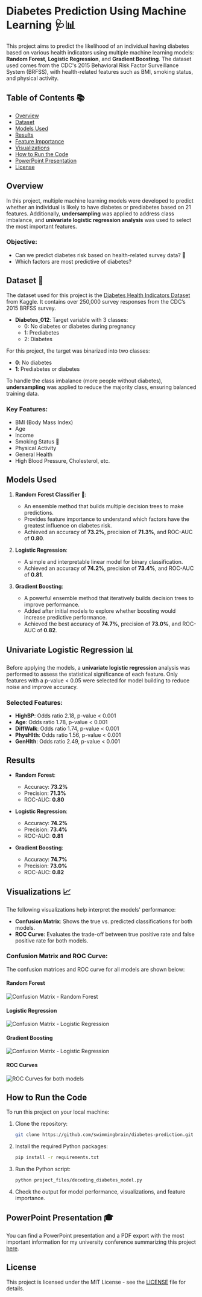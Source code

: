 # Diabetes Prediction Using Machine Learning 🩺📊

This project aims to predict the likelihood of an individual having diabetes based on various health indicators using multiple machine learning models: **Random Forest**, **Logistic Regression**, and **Gradient Boosting**. The dataset used comes from the CDC's 2015 Behavioral Risk Factor Surveillance System (BRFSS), with health-related features such as BMI, smoking status, and physical activity.

## Table of Contents 📚
- [Overview](#overview)
- [Dataset](#dataset)
- [Models Used](#models-used)
- [Results](#results)
- [Feature Importance](#feature-importance)
- [Visualizations](#visualizations)
- [How to Run the Code](#how-to-run-the-code)
- [PowerPoint Presentation](#powerpoint-presentation)
- [License](#license)

## Overview
In this project, multiple machine learning models were developed to predict whether an individual is likely to have diabetes or prediabetes based on 21 features. Additionally, **undersampling** was applied to address class imbalance, and **univariate logistic regression analysis** was used to select the most important features.

### Objective:
- Can we predict diabetes risk based on health-related survey data? 🧠
- Which factors are most predictive of diabetes?

## Dataset 📂
The dataset used for this project is the [Diabetes Health Indicators Dataset](https://www.kaggle.com/datasets/alexteboul/diabetes-health-indicators-dataset) from Kaggle. It contains over 250,000 survey responses from the CDC’s 2015 BRFSS survey.

- **Diabetes_012**: Target variable with 3 classes:
  - 0: No diabetes or diabetes during pregnancy
  - 1: Prediabetes
  - 2: Diabetes

For this project, the target was binarized into two classes:
- **0**: No diabetes
- **1**: Prediabetes or diabetes

To handle the class imbalance (more people without diabetes), **undersampling** was applied to reduce the majority class, ensuring balanced training data.

### Key Features:
- BMI (Body Mass Index)
- Age
- Income
- Smoking Status 🚬
- Physical Activity
- General Health
- High Blood Pressure, Cholesterol, etc.

## Models Used
1. **Random Forest Classifier** 🌲:
   - An ensemble method that builds multiple decision trees to make predictions.
   - Provides feature importance to understand which factors have the greatest influence on diabetes risk.
   - Achieved an accuracy of **73.2%**, precision of **71.3%**, and ROC-AUC of **0.80**.

2. **Logistic Regression**:
   - A simple and interpretable linear model for binary classification.
   - Achieved an accuracy of **74.2%**, precision of **73.4%**, and ROC-AUC of **0.81**.

3. **Gradient Boosting**:
   - A powerful ensemble method that iteratively builds decision trees to improve performance.
   - Added after initial models to explore whether boosting would increase predictive performance.
   - Achieved the best accuracy of **74.7%**, precision of **73.0%**, and ROC-AUC of **0.82**.

## Univariate Logistic Regression 📊
Before applying the models, a **univariate logistic regression** analysis was performed to assess the statistical significance of each feature. Only features with a p-value < 0.05 were selected for model building to reduce noise and improve accuracy.

### Selected Features:
- **HighBP**: Odds ratio 2.18, p-value < 0.001
- **Age**: Odds ratio 1.78, p-value < 0.001
- **DiffWalk**: Odds ratio 1.74, p-value < 0.001
- **PhysHlth**: Odds ratio 1.56, p-value < 0.001
- **GenHlth**: Odds ratio 2.49, p-value < 0.001

## Results
- **Random Forest**:
  - Accuracy: **73.2%**
  - Precision: **71.3%**
  - ROC-AUC: **0.80**

- **Logistic Regression**:
  - Accuracy: **74.2%**
  - Precision: **73.4%**
  - ROC-AUC: **0.81**

- **Gradient Boosting**:
  - Accuracy: **74.7%**
  - Precision: **73.0%**
  - ROC-AUC: **0.82**

## Visualizations 📈
The following visualizations help interpret the models' performance:
- **Confusion Matrix**: Shows the true vs. predicted classifications for both models.
- **ROC Curve**: Evaluates the trade-off between true positive rate and false positive rate for both models.

### Confusion Matrix and ROC Curve:
The confusion matrices and ROC curve for all models are shown below:

#### Random Forest
![Confusion Matrix - Random Forest](screenshots/00_confusion_matrix_rf.png)

#### Logistic Regression
![Confusion Matrix - Logistic Regression](screenshots/00_confusion_matrix_lr.png)

#### Gradient Boosting
![Confusion Matrix - Logistic Regression](screenshots/00_confusion_matrix_gb.png)

#### ROC Curves
![ROC Curves for both models](screenshots/00_evaluation_roc_curve.png)

## How to Run the Code
To run this project on your local machine:

1. Clone the repository:
    ```bash
    git clone https://github.com/swimmingbrain/diabetes-prediction.git
    ```

2. Install the required Python packages:
    ```bash
    pip install -r requirements.txt
    ```

3. Run the Python script:
    ```bash
    python project_files/decoding_diabetes_model.py
    ```

4. Check the output for model performance, visualizations, and feature importance.

## PowerPoint Presentation 🎓
You can find a PowerPoint presentation and a PDF export with the most important information for my university conference summarizing this project [here](project_files/decoding_diabetes_conference.pptx).

## License
This project is licensed under the MIT License - see the [LICENSE](LICENSE) file for details.
